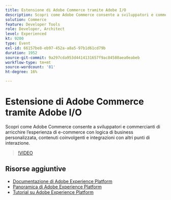 ```yaml
---
title: Estensione di Adobe Commerce tramite Adobe I/O
description: Scopri come Adobe Commerce consente a sviluppatori e commercianti di arricchire l’esperienza di e-commerce con logica di business personalizzata, contenuti coinvolgenti e integrazioni con altri punti di interazione.
solution: Commerce
feature: Developer Tools
role: Developer, Architect
level: Experienced
kt: 9200
type: Event
exl-id: 66157be8-eb97-452a-a8a5-97b1d61cd79b
duration: 1952
source-git-commit: 9a297cda953d4414131657f9ac84580aea0eabeb
workflow-type: tm+mt
source-wordcount: '81'
ht-degree: 16%

---
```


# Estensione di Adobe Commerce tramite Adobe I/O

Scopri come Adobe Commerce consente a sviluppatori e commercianti di arricchire l’esperienza di e-commerce con logica di business personalizzata, contenuti coinvolgenti e integrazioni con altri punti di interazione.

>[!VIDEO](https://video.tv.adobe.com/v/337727/?quality=12&learn=on&hidetitle=true)

## Risorse aggiuntive

- [Documentazione di Adobe Experience Platform](https://experienceleague.adobe.com/docs/experience-platform.html?lang=it)
- [Panoramica di Adobe Experience Platform](https://experienceleague.adobe.com/docs/experience-platform/landing/home.html?lang=it)
- [Tutorial su Adobe Experience Platform](https://experienceleague.adobe.com/docs/platform-learn/tutorials/overview.html?lang=it)
